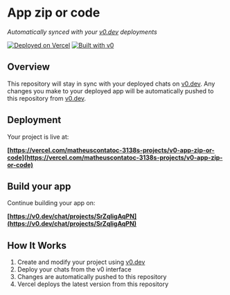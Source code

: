 # App zip or code

*Automatically synced with your [v0.dev](https://v0.dev) deployments*

[![Deployed on Vercel](https://img.shields.io/badge/Deployed%20on-Vercel-black?style=for-the-badge&logo=vercel)](https://vercel.com/matheuscontatoc-3138s-projects/v0-app-zip-or-code)
[![Built with v0](https://img.shields.io/badge/Built%20with-v0.dev-black?style=for-the-badge)](https://v0.dev/chat/projects/SrZqligAqPN)

## Overview

This repository will stay in sync with your deployed chats on [v0.dev](https://v0.dev).
Any changes you make to your deployed app will be automatically pushed to this repository from [v0.dev](https://v0.dev).

## Deployment

Your project is live at:

**[https://vercel.com/matheuscontatoc-3138s-projects/v0-app-zip-or-code](https://vercel.com/matheuscontatoc-3138s-projects/v0-app-zip-or-code)**

## Build your app

Continue building your app on:

**[https://v0.dev/chat/projects/SrZqligAqPN](https://v0.dev/chat/projects/SrZqligAqPN)**

## How It Works

1. Create and modify your project using [v0.dev](https://v0.dev)
2. Deploy your chats from the v0 interface
3. Changes are automatically pushed to this repository
4. Vercel deploys the latest version from this repository
